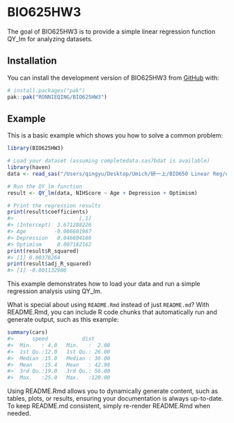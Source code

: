 
<!-- README.md is generated from README.Rmd. Please edit that file -->

# BIO625HW3

<!-- badges: start -->
<!-- badges: end -->

The goal of BIO625HW3 is to provide a simple linear regression function
QY_lm for analyzing datasets.

## Installation

You can install the development version of BIO625HW3 from
[GitHub](https://github.com/) with:

``` r
# install.packages("pak")
pak::pak("RONNIEQING/BIO625HW3")
```

## Example

This is a basic example which shows you how to solve a common problem:

``` r
library(BIO625HW3)

# Load your dataset (assuming completedata.sas7bdat is available)
library(haven)
data <- read_sas("/Users/qingyu/Desktop/Umich/研一上/BIO650 Linear Reg/completedata.sas7bdat")

# Run the QY_lm function
result <- QY_lm(data, NIHScore ~ Age + Depression + Optimism)

# Print the regression results
print(result$coefficients)
#>                     [,1]
#> (Intercept)  3.671288226
#> Age         -0.006601987
#> Depression   0.046604166
#> Optimism     0.007182162
print(result$R_squared)
#> [1] 0.00378264
print(result$adj_R_squared)
#> [1] -0.001132906
```

This example demonstrates how to load your data and run a simple
regression analysis using QY_lm.

What is special about using `README.Rmd` instead of just `README.md`?
With README.Rmd, you can include R code chunks that automatically run
and generate output, such as this example:

``` r
summary(cars)
#>      speed           dist       
#>  Min.   : 4.0   Min.   :  2.00  
#>  1st Qu.:12.0   1st Qu.: 26.00  
#>  Median :15.0   Median : 36.00  
#>  Mean   :15.4   Mean   : 42.98  
#>  3rd Qu.:19.0   3rd Qu.: 56.00  
#>  Max.   :25.0   Max.   :120.00
```

Using README.Rmd allows you to dynamically generate content, such as
tables, plots, or results, ensuring your documentation is always
up-to-date. To keep README.md consistent, simply re-render README.Rmd
when needed.
